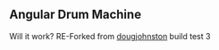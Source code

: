 Angular Drum Machine
--------------------
Will it work?
RE-Forked from [dougjohnston](https://github.com/dougjohnston/angular-drum-machine)
build test 3
